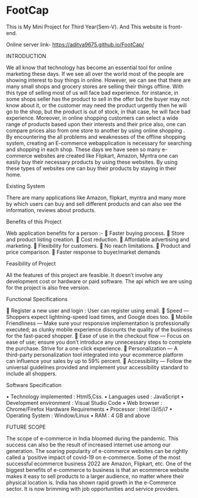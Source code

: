 # FootCap

This is My Mini Project for Third Year(Sem-V). And This website is front-end.

Online server link-
https://aditya9675.github.io/FootCap/


INTRODUCTION

We all know that technology has become an essential tool for online marketing these days. If we see all over the world most of the people are showing interest to buy things in online. However, we can see that there are many small shops and grocery stores are selling their things offline. With this type of selling most of us will face bad experience. for instance, in some shops seller has the product to sell in the offer but the buyer may not know about it, or the customer may need the product urgently then he will go to the shop, but the product is out of stock, in that case, he will face bad experience. Moreover, in online shopping customers can select a wide range of products based upon their interests and their price also, one can compare prices also from one store to another by using online shopping . By encountering the all problems and weaknesses of the offline shopping system, creating an E-commerce webapplication is necessary for searching and shopping in each shop. These days we have seen so many e-commerce websites are created like Flipkart, Amazon, Myntra one can easily buy their necessary products by using these websites. By using these types of websites one can buy their products by staying in their home.

Existing System

There are many applications like Amazon, flipkart, myntra and many more by which users can buy and sell different products and can also see the information, reviews about products. 

Benefits of this Project

Web application benefits for a person :-  Faster buying process.  Store and product listing creation.  Cost reduction.  Affordable advertising and marketing.  Flexibility for customers.  No reach limitations.  Product and price comparison.  Faster response to buyer/market demands

Feasibility of Project

All the features of this project are feasible. It doesn’t involve any development cost or hardware or paid software. The api which we are using for the project is also free version.

Functional Specifications

 Register a new user and login : User can register using email.  Speed — Shoppers expect lightning-speed load times, and Google does too.  Mobile Friendliness — Make sure your responsive implementation is professionally executed; as clunky mobile experience discounts the quality of the business for the fast-paced shopper.  Ease of use in the checkout flow — Focus on ease of use; ensure you don’t introduce any unnecessary steps to complete the purchase. Strive for a one-click experience.  Personalization — A third-party personalization tool integrated into your ecommerce platform can influence your sales by up to 59% percent.  Accessibility — Follow the universal guidelines provided and implement your accessibility standard to include all shoppers.

Software Specification

• Technology implemented : Html5,Css. • Languages used : JavaScript • Development environment : Visual Studio Code • Web browser : Chrome/Firefox Hardware Requirements • Processor : Intel i3/i5/i7 • Operating System : Window/Linux • RAM : 4 GB and above

FUTURE SCOPE

The scope of e-commerce in India bloomed during the pandemic. This success can also be the result of increased internet use among our generation. The soaring popularity of e-commerce websites can be rightly called a ‘positive impact of covid-19 on e-commerce. Some of the most successful ecommerce business 2022 are Amazon, Flipkart, etc. One of the biggest benefits of e-commerce to business is that an ecommerce website makes it easy to sell products to a larger audience, no matter where their physical location is. India has shown rapid growth in the e-Commerce sector. It is now brimming with job opportunities and service providers.
